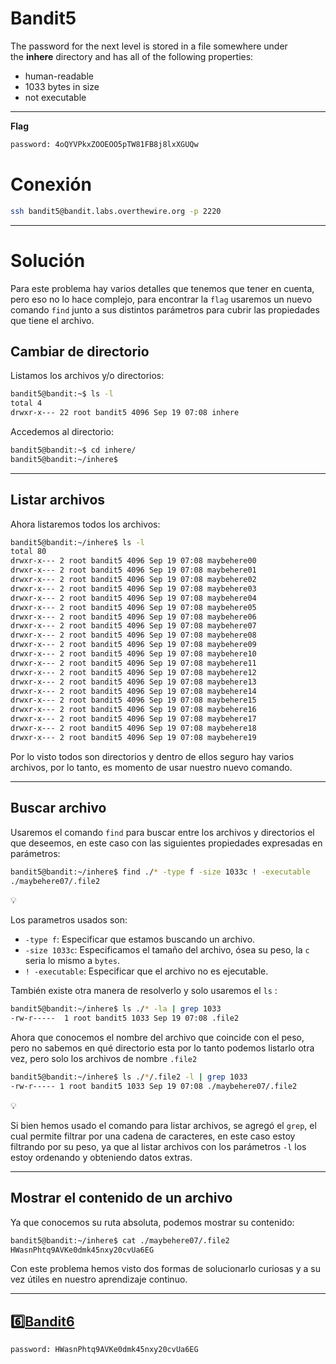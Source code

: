 # Bandit5

The password for the next level is stored in a file somewhere under the **inhere** directory and has all of the following properties:

- human-readable
- 1033 bytes in size
- not executable

---

**Flag**

```bash
password: 4oQYVPkxZOOEOO5pTW81FB8j8lxXGUQw
```

# Conexión

```bash
ssh bandit5@bandit.labs.overthewire.org -p 2220
```

---

# Solución

Para este problema hay varios detalles que tenemos que tener en cuenta, pero eso no lo hace complejo, para encontrar la `flag` usaremos un nuevo comando `find` junto a sus distintos parámetros para cubrir las propiedades que tiene el archivo.

## Cambiar de directorio

Listamos los archivos y/o directorios:

```bash
bandit5@bandit:~$ ls -l
total 4
drwxr-x--- 22 root bandit5 4096 Sep 19 07:08 inhere
```

Accedemos al directorio:

```bash
bandit5@bandit:~$ cd inhere/
bandit5@bandit:~/inhere$
```

---

## Listar archivos

Ahora listaremos todos los archivos:

```bash
bandit5@bandit:~/inhere$ ls -l
total 80
drwxr-x--- 2 root bandit5 4096 Sep 19 07:08 maybehere00
drwxr-x--- 2 root bandit5 4096 Sep 19 07:08 maybehere01
drwxr-x--- 2 root bandit5 4096 Sep 19 07:08 maybehere02
drwxr-x--- 2 root bandit5 4096 Sep 19 07:08 maybehere03
drwxr-x--- 2 root bandit5 4096 Sep 19 07:08 maybehere04
drwxr-x--- 2 root bandit5 4096 Sep 19 07:08 maybehere05
drwxr-x--- 2 root bandit5 4096 Sep 19 07:08 maybehere06
drwxr-x--- 2 root bandit5 4096 Sep 19 07:08 maybehere07
drwxr-x--- 2 root bandit5 4096 Sep 19 07:08 maybehere08
drwxr-x--- 2 root bandit5 4096 Sep 19 07:08 maybehere09
drwxr-x--- 2 root bandit5 4096 Sep 19 07:08 maybehere10
drwxr-x--- 2 root bandit5 4096 Sep 19 07:08 maybehere11
drwxr-x--- 2 root bandit5 4096 Sep 19 07:08 maybehere12
drwxr-x--- 2 root bandit5 4096 Sep 19 07:08 maybehere13
drwxr-x--- 2 root bandit5 4096 Sep 19 07:08 maybehere14
drwxr-x--- 2 root bandit5 4096 Sep 19 07:08 maybehere15
drwxr-x--- 2 root bandit5 4096 Sep 19 07:08 maybehere16
drwxr-x--- 2 root bandit5 4096 Sep 19 07:08 maybehere17
drwxr-x--- 2 root bandit5 4096 Sep 19 07:08 maybehere18
drwxr-x--- 2 root bandit5 4096 Sep 19 07:08 maybehere19
```

Por lo visto todos son directorios y dentro de ellos seguro hay varios archivos, por lo tanto, es momento de usar nuestro nuevo comando.

---

## Buscar archivo

Usaremos el comando `find` para buscar entre los archivos y directorios el que deseemos, en este caso con las siguientes propiedades expresadas en parámetros:

```bash
bandit5@bandit:~/inhere$ find ./* -type f -size 1033c ! -executable
./maybehere07/.file2
```

<aside>
💡

Los parametros usados son:

- `-type f`: Especificar que estamos buscando un archivo.
- `-size 1033c`: Especificamos el tamaño del archivo, ósea su peso, la `c` seria lo mismo a `bytes`.
- `! -executable`: Especificar que el archivo no es ejecutable.
</aside>

También existe otra manera de resolverlo y solo usaremos el `ls` :

```bash
bandit5@bandit:~/inhere$ ls ./* -la | grep 1033
-rw-r-----  1 root bandit5 1033 Sep 19 07:08 .file2
```

Ahora que conocemos el nombre del archivo que coincide con el peso, pero no sabemos en qué directorio esta por lo tanto podemos listarlo otra vez, pero solo los archivos de nombre `.file2`

```bash
bandit5@bandit:~/inhere$ ls ./*/.file2 -l | grep 1033
-rw-r----- 1 root bandit5 1033 Sep 19 07:08 ./maybehere07/.file2
```

<aside>
💡

Si bien hemos usado el comando para listar archivos, se agregó el `grep`, el cual permite filtrar por una cadena de caracteres, en este caso estoy filtrando por su peso, ya que al listar archivos con los parámetros `-l` los estoy ordenando y obteniendo datos extras.

</aside>

---

## Mostrar el contenido de un archivo

Ya que conocemos su ruta absoluta, podemos mostrar su contenido:

```bash
bandit5@bandit:~/inhere$ cat ./maybehere07/.file2
HWasnPhtq9AVKe0dmk45nxy20cvUa6EG
```

Con este problema hemos visto dos formas de solucionarlo curiosas y a su vez útiles en nuestro aprendizaje continuo.

---

## 6️⃣[Bandit6](https://github.com/Groppoxx/OverTheWire-Bandits-Solution.git)

```bash
password: HWasnPhtq9AVKe0dmk45nxy20cvUa6EG
```